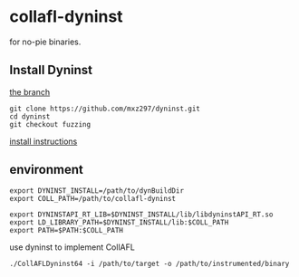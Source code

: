# collafl-dyninst
for no-pie binaries.

## Install Dyninst

[the branch](https://github.com/mxz297/dyninst/tree/rerewriting)

```
git clone https://github.com/mxz297/dyninst.git
cd dyninst
git checkout fuzzing
```
[install instructions](https://github.com/mxz297/dyninst/tree/rerewriting)

## environment
```
export DYNINST_INSTALL=/path/to/dynBuildDir
export COLL_PATH=/path/to/collafl-dyninst

export DYNINSTAPI_RT_LIB=$DYNINST_INSTALL/lib/libdyninstAPI_RT.so
export LD_LIBRARY_PATH=$DYNINST_INSTALL/lib:$COLL_PATH
export PATH=$PATH:$COLL_PATH
```


use dyninst to implement CollAFL

    ./CollAFLDyninst64 -i /path/to/target -o /path/to/instrumented/binary
